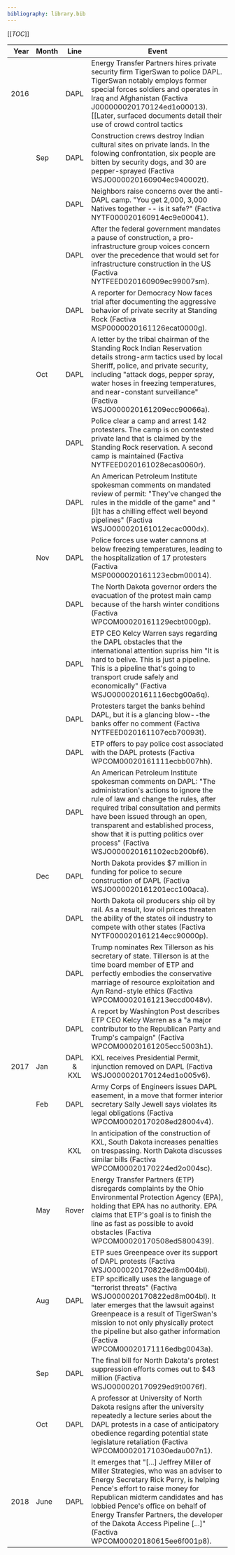 ```yaml
---
bibliography: library.bib
---
```


[[_TOC_]]

Year    | Month | Line  | Event
--:     | :--   | :-:   | ---------------------
2016    |       | DAPL  | Energy Transfer Partners hires private security firm TigerSwan to police DAPL. TigerSwan notably employs former special forces soldiers and operates in Iraq and Afghanistan (Factiva J000000020170124ed1o00013). [[Later, surfaced documents detail their use of crowd control tactics|https://theintercept.com/2017/05/27/leaked-documents-reveal-security-firms-counterterrorism-tactics-at-standing-rock-to-defeat-pipeline-insurgencies/]].
</br>   | Sep   | DAPL  | Construction crews destroy Indian cultural sites on private lands. In the folowing confrontation, six people are bitten by security dogs, and 30 are pepper-sprayed (Factiva WSJO000020160904ec940002t).
</br>   | </br> | DAPL  | Neighbors raise concerns over the anti-DAPL camp. "You get 2,000, 3,000 Natives together -- is it safe?" (Factiva NYTF000020160914ec9e00041).
</br>   | </br> | DAPL  | After the federal government mandates a pause of construction, a pro-infrastructure group voices concern over the precedence that would set for infrastructure construction in the US (Factiva NYTFEED020160909ec99007sm).
</br>   | </br> | DAPL  | A reporter for Democracy Now faces trial after documenting the aggressive behavior of private secrity at Standing Rock (Factiva MSP0000020161126ecat0000g).
</br>   | Oct   | DAPL  | A letter by the tribal chairman of the Standing Rock Indian Reservation details strong-arm tactics used by local Sheriff, police, and private security, including "attack dogs, pepper spray, water hoses in freezing temperatures, and near-constant surveillance" (Factiva WSJO000020161209ecc90066a).
</br>   | </br> | DAPL  | Police clear a camp and arrest 142 protesters. The camp is on contested private land that is claimed by the Standing Rock reservation. A second camp is maintained (Factiva NYTFEED020161028ecas0060r).
</br>   | </br> | DAPL  | An American Petroleum Institute spokesman comments on mandated review of permit: "They've changed the rules in the middle of the game" and "[i]t has a chilling effect well beyond pipelines" (Factiva WSJO000020161012ecac000dx).
</br>   | Nov   | DAPL  | Police forces use water cannons at below freezing temperatures, leading to the hospitalization of 17 protesters (Factiva MSP0000020161123ecbm00014).
</br>   | </br> | DAPL  | The North Dakota governor orders the evacuation of the protest main camp because of the harsh winter conditions (Factiva WPCOM00020161129ecbt000gp).
</br>   | </br> | DAPL  | ETP CEO Kelcy Warren says regarding the DAPL obstacles that the international attention supriss him "It is hard to belive. This is just a pipeline. This is a pipeline that's going to transport crude safely and economically" (Factiva WSJO000020161116ecbg00a6q).
</br>   | </br> | DAPL  | Protesters target the banks behind DAPL, but it is a glancing blow--the banks offer no comment (Factiva NYTFEED020161107ecb70093t).
</br>   | </br> | DAPL  | ETP offers to pay police cost associated with the DAPL protests (Factiva WPCOM00020161111ecbb007hh).
</br>   | </br> | DAPL  | An American Petroleum Institute spokesman comments on DAPL: "The administration's actions to ignore the rule of law and change the rules, after required tribal consultation and permits have been issued through an open, transparent and established process, show that it is putting politics over process" (Factiva WSJO000020161102ecb200bf6). 
</br>   | Dec   | DAPL  | North Dakota provides \$7 million in funding for police to secure construction of DAPL (Factiva WSJO000020161201ecc100aca).
</br>   | </br> | DAPL  | North Dakota oil producers ship oil by rail. As a result, low oil prices threaten the ability of the states oil industry to compete with other states (Factiva NYTF000020161214ecc90000p).
</br>   | </br> | DAPL  | Trump nominates Rex Tillerson as his secretary of state. Tillerson is at the time board member of ETP and perfectly embodies the conservative marriage of resource exploitation and Ayn Rand-style ethics (Factiva WPCOM00020161213eccd0048v).
</br>   | </br> | DAPL  | A report by Washington Post describes ETP CEO Kelcy Warren as a "a major contributor to the Republican Party and Trump's campaign" (Factiva WPCOM00020161205ecc5003h1).
2017    | Jan   | DAPL & KXL| KXL receives Presidential Permit, injunction removed on DAPL (Factiva WSJO000020170124ed1o005v6).
</br>   | Feb   | DAPL  | Army Corps of Engineers issues DAPL easement, in a move that former interior secretary Sally Jewell says violates its legal obligations (Factiva WPCOM00020170208ed28004v4).
</br>   | </br> | KXL   | In anticipation of the construction of KXL, South Dakota increases penalties on trespassing. North Dakota discusses similar bills (Factiva WPCOM00020170224ed2o004sc).
</br>   | May   | Rover | Energy Transfer Partners (ETP) disregards complaints by the Ohio Environmental Protection Agency (EPA), holding that EPA has no authority. EPA claims that ETP's goal is to finish the line as fast as possible to avoid obstacles (Factiva WPCOM00020170508ed5800439).
</br>   | Aug   | DAPL  | ETP sues Greenpeace over its support of DAPL protests (Factiva WSJO000020170822ed8m004bl). ETP spcifically uses the language of "terrorist threats" (Factiva WSJO000020170822ed8m004bl). It later emerges that the lawsuit against Greenpeace is a result of TigerSwan's mission to not only physically protect the pipeline but also gather information (Factiva WPCOM00020171116edbg0043a).
</br>   | Sep   | DAPL  | The final bill for North Dakota's protest suppression efforts comes out to \$43 million (Factiva WSJO000020170929ed9t0076f).
</br>   | Oct   | DAPL | A professor at University of North Dakota resigns after the university repeatedly a lecture series about the DAPL protests in a case of anticipatory obedience regarding potential state legislature retaliation (Factiva WPCOM00020171030edau007n1).
2018    | June  | DAPL  | It emerges that  "[...] Jeffrey Miller of Miller Strategies, who was an adviser to Energy Secretary Rick Perry, is helping Pence's effort to raise money for Republican midterm candidates and has lobbied Pence's office on behalf of Energy Transfer Partners, the developer of the Dakota Access Pipeline [...]" (Factiva WPCOM00020180615ee6f001p8).